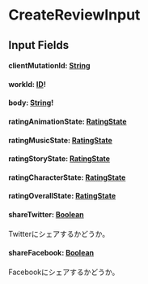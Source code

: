 # CreateReviewInput

## Input Fields

#### clientMutationId: [String](/api/graphql/scalars/string.md)

#### workId: [ID](/api/graphql/scalars/id.md)!

#### body: [String](/api/graphql/scalars/string.md)!

#### ratingAnimationState: [RatingState](/api/graphql/enums/rating-state.md)
#### ratingMusicState: [RatingState](/api/graphql/enums/rating-state.md)
#### ratingStoryState: [RatingState](/api/graphql/enums/rating-state.md)
#### ratingCharacterState: [RatingState](/api/graphql/enums/rating-state.md)
#### ratingOverallState: [RatingState](/api/graphql/enums/rating-state.md)

#### shareTwitter: [Boolean](/api/graphql/scalars/boolean.md)

Twitterにシェアするかどうか。

#### shareFacebook: [Boolean](/api/graphql/scalars/boolean.md)

Facebookにシェアするかどうか。
